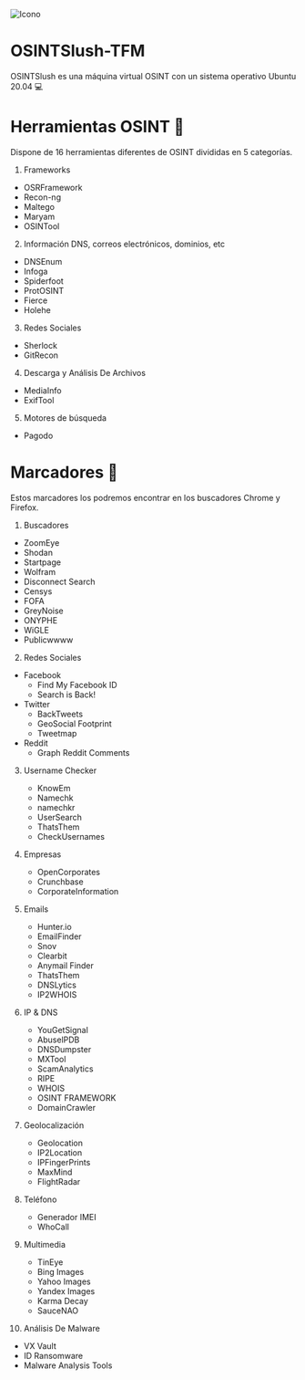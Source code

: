 ![Icono](https://github.com/OSINTSlush/OSINTSlush-TFM/assets/140528708/07e16572-cc75-416a-9111-62efa2f15d97)
# OSINTSlush-TFM

OSINTSlush es una máquina virtual OSINT con un sistema operativo Ubuntu 20.04 💻

# Herramientas OSINT 🔧

Dispone de 16 herramientas diferentes de OSINT divididas en 5 categorías.

1. Frameworks
- OSRFramework
- Recon-ng
- Maltego
- Maryam
- OSINTool

2. Información DNS, correos electrónicos, dominios, etc
- DNSEnum
- Infoga
- Spiderfoot
- ProtOSINT
- Fierce
- Holehe

3. Redes Sociales
- Sherlock
- GitRecon

4. Descarga y Análisis De Archivos
- MediaInfo
- ExifTool

5. Motores de búsqueda
- Pagodo

# Marcadores 🔗

Estos marcadores los podremos encontrar en los buscadores Chrome y Firefox.

1. Buscadores
  - ZoomEye
  - Shodan
  - Startpage
  - Wolfram
  - Disconnect Search
  - Censys
  - FOFA
  - GreyNoise
  - ONYPHE
  - WiGLE
  - Publicwwww

2. Redes Sociales
  - Facebook
    - Find My Facebook ID
    - Search is Back!
  - Twitter
    - BackTweets
    - GeoSocial Footprint
    - Tweetmap
  - Reddit
    - Graph Reddit Comments

3. Username Checker
   - KnowEm
   - Namechk
   - namechkr
   - UserSearch
   - ThatsThem
   - CheckUsernames

4. Empresas
   - OpenCorporates
   - Crunchbase
   - CorporateInformation

5. Emails
   - Hunter.io
   - EmailFinder
   - Snov
   - Clearbit
   - Anymail Finder
   - ThatsThem
   - DNSLytics
   - IP2WHOIS

6. IP & DNS
   - YouGetSignal
   - AbuselPDB
   - DNSDumpster
   - MXTool
   - ScamAnalytics
   - RIPE
   - WHOIS
   - OSINT FRAMEWORK
   - DomainCrawler

7. Geolocalización
   - Geolocation
   - IP2Location
   - IPFingerPrints
   - MaxMind
   - FlightRadar

8. Teléfono
   - Generador IMEI
   - WhoCall

9. Multimedia
   - TinEye
   - Bing Images
   - Yahoo Images
   - Yandex Images
   - Karma Decay
   - SauceNAO
     
10. Análisis De Malware
   - VX Vault
   - ID Ransomware
   - Malware Analysis Tools
